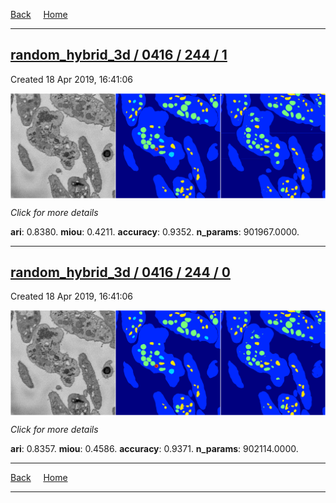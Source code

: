 
[Back](..)&nbsp;&nbsp;&nbsp;&nbsp;&nbsp;[Home](https://leapmanlab.github.io/snapshots)

---

<div class="summary"><a href="1"><h2>random_hybrid_3d / 0416 / 244 / 1</h2></a><p>Created 18 Apr 2019, 16:41:06
</p><a href="1"><img src="1/media/summary.png" align="center"></a><p>
<i>Click for more details</i>
</p></div>

**ari**: 0.8380. **miou**: 0.4211. **accuracy**: 0.9352. **n_params**: 901967.0000. 

---

<div class="summary"><a href="0"><h2>random_hybrid_3d / 0416 / 244 / 0</h2></a><p>Created 18 Apr 2019, 16:41:06
</p><a href="0"><img src="0/media/summary.png" align="center"></a><p>
<i>Click for more details</i>
</p></div>

**ari**: 0.8357. **miou**: 0.4586. **accuracy**: 0.9371. **n_params**: 902114.0000. 

---

[Back](..)&nbsp;&nbsp;&nbsp;&nbsp;&nbsp;[Home](https://leapmanlab.github.io/snapshots)

---